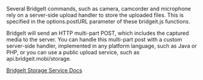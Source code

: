 Several BridgeIt commands, such as camera, camcorder and microphone rely on a server-side upload handler to store the uploaded files. This is specified in the options.postURL parameter of these bridgeit.js functions. 

BridgeIt will send an HTTP multi-part POST, which includes the captured media to the server. You can handle this multi-part post with a custom server-side handler, implemented in any platform language, such as Java or PHP, or you can use a public upload service, such as api.bridgeit.mobi/storage. 

[BridgeIt Storage Service Docs](https://github.com/bridgeit/bridgeit.io.js/blob/gh-pages/docs/bridgeit-storage-service.md)
